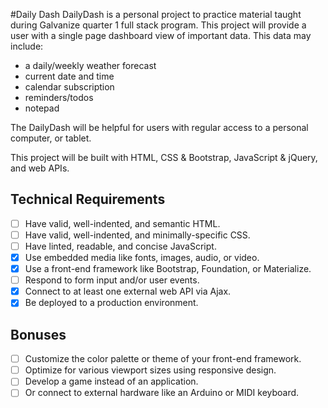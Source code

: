 #Daily Dash
DailyDash is a personal project to practice material taught during Galvanize quarter 1 full stack program.
This project will provide a user with a single page dashboard view of important data. This data may include:
* a daily/weekly weather forecast
* current date and time
* calendar subscription
* reminders/todos
* notepad

The DailyDash will be helpful for users with regular access to a personal computer, or tablet.

This project will be built with HTML, CSS & Bootstrap, JavaScript & jQuery, and web APIs.

## Technical Requirements
- [ ] Have valid, well-indented, and semantic HTML.
- [ ] Have valid, well-indented, and minimally-specific CSS.
- [ ] Have linted, readable, and concise JavaScript.
- [X] Use embedded media like fonts, images, audio, or video.
- [X] Use a front-end framework like Bootstrap, Foundation, or Materialize.
- [ ] Respond to form input and/or user events.
- [X] Connect to at least one external web API via Ajax.
- [X] Be deployed to a production environment.

## Bonuses
- [ ] Customize the color palette or theme of your front-end framework.
- [ ] Optimize for various viewport sizes using responsive design.
- [ ] Develop a game instead of an application.
- [ ] Or connect to external hardware like an Arduino or MIDI keyboard.

